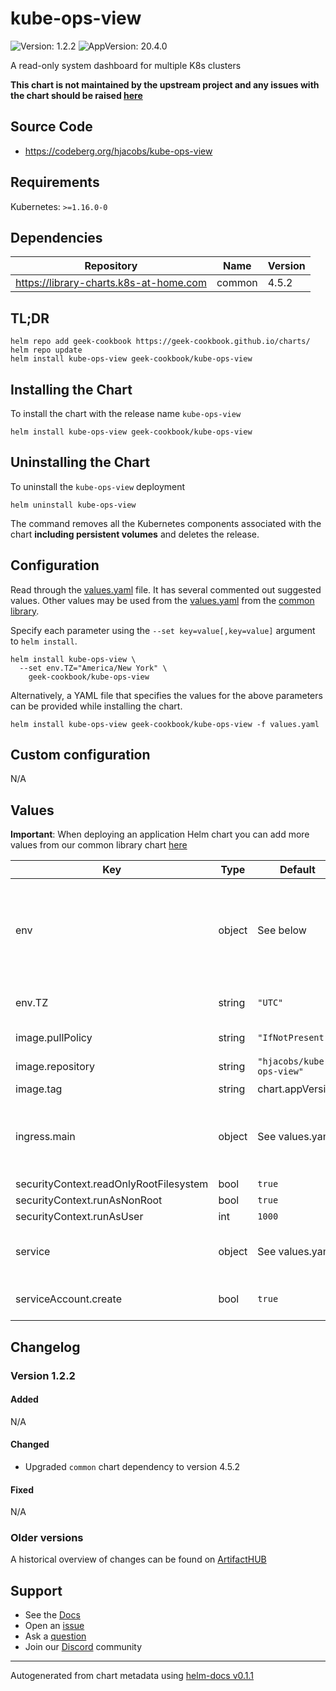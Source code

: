 # kube-ops-view

![Version: 1.2.2](https://img.shields.io/badge/Version-1.2.2-informational?style=flat-square) ![AppVersion: 20.4.0](https://img.shields.io/badge/AppVersion-20.4.0-informational?style=flat-square)

A read-only system dashboard for multiple K8s clusters

**This chart is not maintained by the upstream project and any issues with the chart should be raised [here](https://github.com/geek-cookbook/charts/issues/new/choose)**

## Source Code

* <https://codeberg.org/hjacobs/kube-ops-view>

## Requirements

Kubernetes: `>=1.16.0-0`

## Dependencies

| Repository | Name | Version |
|------------|------|---------|
| https://library-charts.k8s-at-home.com | common | 4.5.2 |

## TL;DR

```console
helm repo add geek-cookbook https://geek-cookbook.github.io/charts/
helm repo update
helm install kube-ops-view geek-cookbook/kube-ops-view
```

## Installing the Chart

To install the chart with the release name `kube-ops-view`

```console
helm install kube-ops-view geek-cookbook/kube-ops-view
```

## Uninstalling the Chart

To uninstall the `kube-ops-view` deployment

```console
helm uninstall kube-ops-view
```

The command removes all the Kubernetes components associated with the chart **including persistent volumes** and deletes the release.

## Configuration

Read through the [values.yaml](./values.yaml) file. It has several commented out suggested values.
Other values may be used from the [values.yaml](https://github.com/geek-cookbook/library-charts/tree/main/charts/stable/common/values.yaml) from the [common library](https://github.com/geek-cookbook/library-charts/tree/main/charts/stable/common).

Specify each parameter using the `--set key=value[,key=value]` argument to `helm install`.

```console
helm install kube-ops-view \
  --set env.TZ="America/New York" \
    geek-cookbook/kube-ops-view
```

Alternatively, a YAML file that specifies the values for the above parameters can be provided while installing the chart.

```console
helm install kube-ops-view geek-cookbook/kube-ops-view -f values.yaml
```

## Custom configuration

N/A

## Values

**Important**: When deploying an application Helm chart you can add more values from our common library chart [here](https://github.com/geek-cookbook/library-charts/tree/main/charts/stable/common)

| Key | Type | Default | Description |
|-----|------|---------|-------------|
| env | object | See below | environment variables. See more environment variables in the [kube-ops-view documentation](https://codeberg.org/hjacobs/kube-ops-view/#configuration). |
| env.TZ | string | `"UTC"` | Set the container timezone |
| image.pullPolicy | string | `"IfNotPresent"` | image pull policy |
| image.repository | string | `"hjacobs/kube-ops-view"` | image repository |
| image.tag | string | chart.appVersion | image tag |
| ingress.main | object | See values.yaml | Enable and configure ingress settings for the chart under this key. |
| securityContext.readOnlyRootFilesystem | bool | `true` |  |
| securityContext.runAsNonRoot | bool | `true` |  |
| securityContext.runAsUser | int | `1000` |  |
| service | object | See values.yaml | Configures service settings for the chart. |
| serviceAccount.create | bool | `true` | create needed service account |

## Changelog

### Version 1.2.2

#### Added

N/A

#### Changed

* Upgraded `common` chart dependency to version 4.5.2

#### Fixed

N/A

### Older versions

A historical overview of changes can be found on [ArtifactHUB](https://artifacthub.io/packages/helm/geek-cookbook/kube-ops-view?modal=changelog)

## Support

- See the [Docs](https://docs.geek-cookbook.com/our-helm-charts/getting-started/)
- Open an [issue](https://github.com/geek-cookbook/charts/issues/new/choose)
- Ask a [question](https://github.com/geek-cookbook/organization/discussions)
- Join our [Discord](http://chat.funkypenguin.co.nz) community

----------------------------------------------
Autogenerated from chart metadata using [helm-docs v0.1.1](https://github.com/geek-cookbook/helm-docs/releases/v0.1.1)
